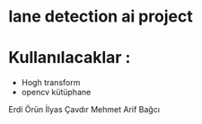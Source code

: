 # lane detection ai project 
# Kullanılacaklar : 
* Hogh transform
* opencv kütüphane

Erdi Örün
İlyas Çavdır
Mehmet Arif Bağcı
